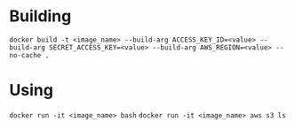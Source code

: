 # Building

`docker build -t <image_name> --build-arg ACCESS_KEY_ID=<value> --build-arg SECRET_ACCESS_KEY=<value> --build-arg AWS_REGION=<value> --no-cache .`

# Using

`docker run -it <image_name> bash`
`docker run -it <image_name> aws s3 ls`